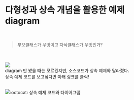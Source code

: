 # 다형성과 상속 개념을 활용한 예제 diagram
<br>

> 부모클래스가 무엇이고 자식클래스가 무엇인가? 

<br>
<br>

<img src="https://github.com/sieunnnn/Java/blob/main/src/multiCampus/objectOrientation/polymerphism/package.png?raw=true">

<br>
diagram 만 봤을 때는 모르겠지만, 소스코드가 상속 예제와 달라졌다.
<br>
상속 예제 코드를 보고싶다면 아래 링크를 클릭!
<br>
<br>
  
  ![:octocat: 상속 예제 코드와 다이어그램](https://github.com/sieunnnn/Java/tree/main/src/multiCampus/objectOrientation/encapsulation/inheritance)
